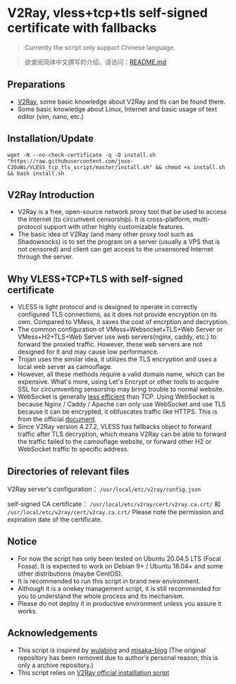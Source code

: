 # V2Ray, vless+tcp+tls self-signed certificate with fallbacks

> Currently the script only support Chinese language.

> 欲查阅简体中文撰写的介绍，请访问：[README.md](README.md)
## Preparations
* [V2Ray](https://www.v2fly.com/), some basic knowledge about V2Ray and tls can be found there.
* Some basic knowledge about Linux, Internet and basic usage of text editor (vim, nano, etc.)

## Installation/Update

```
wget -N --no-check-certificate -q -O install.sh "https://raw.githubusercontent.com/jose-C2OaWi/VLESS_tcp_tls_script/master/install.sh" && chmod +x install.sh && bash install.sh 
```

## V2Ray Introduction

* V2Ray is a free, open-source network proxy tool that be used to access the Internet (to circumvent censorship). It is cross-platform, multi-protocol support with other highly customizable features.
* The basic idea of V2Ray (and many other proxy tool such as Shadowsocks) is to set the program on a server (usually a VPS that is not censored) and client can get access to the unsensored Internet through the server.

## Why VLESS+TCP+TLS with self-signed certificate

* VLESS is light protocol and is designed to operate in correctly configured TLS connections, as it does not provide encryption on its own. Compared to VMess, it saves the cost of encrption and decryption.
* The common configuration of VMess+Websocket+TLS+Web Server or VMess+H2+TLS+Web Server use web servers(nginx, caddy, etc.) to forward the proxied traffic. However, these web servers are not designed for it and may cause low performance.
* Trojan uses the similar idea, it utilizes the TLS encryption and uses a local web server as camouflage.
* However, all these methods require a valid domain name, which can be expensive. What's more, using Let's Encrypt or other tools to acquire SSL for circumventing sensorship may bring trouble to normal website.
* WebSocket is generally [less efficient](https://guide.v2fly.org/en_US/advanced/not_recommend.html) than TCP. Using WebSocket is because Nginx / Caddy / Apache can only use WebSocket and use TLS because it can be encrypted, it obfuscates traffic like HTTPS. This is from the official [document](https://guide.v2fly.org/en_US/advanced/wss_and_web.html). 
* Since V2Ray version 4.27.2, VLESS has fallbacks object to forward traffic after TLS decryption, which means V2Ray can be able to forward the traffic failed  to the camouflage website, or forward other H2 or WebSocket traffic to specific address.

## Directories of relevant files

V2Ray server's configuration： `/usr/local/etc/v2ray/config.json`

self-signed CA certificate： `/usr/local/etc/v2ray/cert/v2ray.ca.crt/` 和 `/usr/local/etc/v2ray/cert/v2ray.ca.crt/` Please note the permission and expiration date of the certificate.

## Notice

* For now the script has only been tested on Ubuntu 20.04.5 LTS (Focal Fossa). It is expected to work on Debian 9+ / Ubuntu 18.04+ and some other distributions (maybe CentOS).
* It is recommended to run this script in brand new environment.
* Although it is a onekey management script, it is still recommended for you to understand the whole process and its mechanism.
* Please do not deploy it in productive environment unless you assure it works.

## Acknowledgements

* This script is inspired by [wulabing](https://github.com/wulabing/V2Ray_ws-tls_bash_onekey) and [misaka-blog](https://github.com/misaka-gh/Xray-script) (The original repository has been removed due to author's personal reason, this is only a archive repository.)
* This script relies on [V2Ray official installlation script](https://github.com/v2fly/fhs-install-v2ray)


